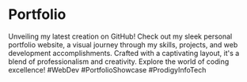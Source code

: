 # Portfolio
Unveiling my latest creation on GitHub! Check out my sleek personal portfolio website, a visual journey through my skills, projects, and web development accomplishments. Crafted with a captivating layout, it's a blend of professionalism and creativity. Explore the world of coding excellence! #WebDev #PortfolioShowcase #ProdigyInfoTech
